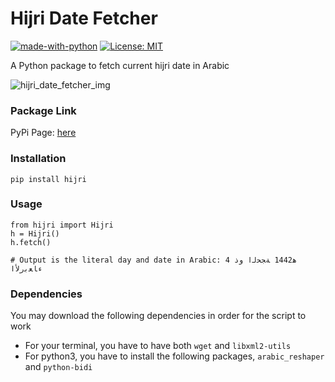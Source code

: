# Hijri Date Fetcher
[![made-with-python](https://img.shields.io/badge/Backend-Python-1F425F.svg)](https://www.python.org/)
[![License: MIT](https://img.shields.io/badge/License-MIT-Green.svg)](https://opensource.org/licenses/MIT)

A Python package to fetch current hijri date in Arabic

![hijri_date_fetcher_img](assets/hijri_date_fetcher_img.png)

### Package Link
PyPi Page: [here](https://pypi.org/project/hijri)

### Installation

```
pip install hijri
```

### Usage

```
from hijri import Hijri
h = Hijri()
h.fetch()

# Output is the literal day and date in Arabic: ﻫ1442 ﺔﺠﺤﻟﺍ ﻭﺫ 4 ﺀﺎﻌﺑﺭﻷﺍ
```

### Dependencies
You may download the following dependencies in order for the script to work

- For your terminal, you have to have both `wget` and `libxml2-utils`
- For python3, you have to install the following packages, `arabic_reshaper` and `python-bidi`
